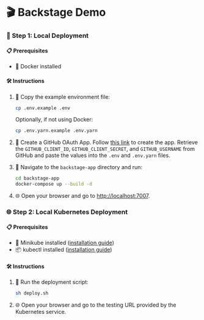 # 🎬 Backstage Demo

### 🚀 Step 1: Local Deployment

#### 📋 Prerequisites

- 🐳 Docker installed

#### 🛠️ Instructions

1. 📄 Copy the example environment file:

   ```sh
   cp .env.example .env
   ```

   Optionally, if not using Docker:

   ```sh
   cp .env.yarn.example .env.yarn
   ```

2. 🔑 Create a GitHub OAuth App. Follow [this link](https://github.com/settings/applications/new) to create the app. Retrieve the `GITHUB_CLIENT_ID`, `GITHUB_CLIENT_SECRET`, and `GITHUB_USERNAME` from GitHub and paste the values into the `.env` and `.env.yarn` files.

3. 📂 Navigate to the `backstage-app` directory and run:
   ```sh
   cd backstage-app
   docker-compose up --build -d
   ```
4. 🌐 Open your browser and go to [http://localhost:7007](http://localhost:7007).

### 🌐 Step 2: Local Kubernetes Deployment

#### 📋 Prerequisites

- 🐳 Minikube installed ([installation guide](https://minikube.sigs.k8s.io/docs/start/))
- 📦 kubectl installed ([installation guide](https://kubernetes.io/docs/tasks/tools/install-kubectl/))

#### 🛠️ Instructions

1. 📜 Run the deployment script:

   ```sh
   sh deploy.sh
   ```

2. 🌐 Open your browser and go to the testing URL provided by the Kubernetes service.
